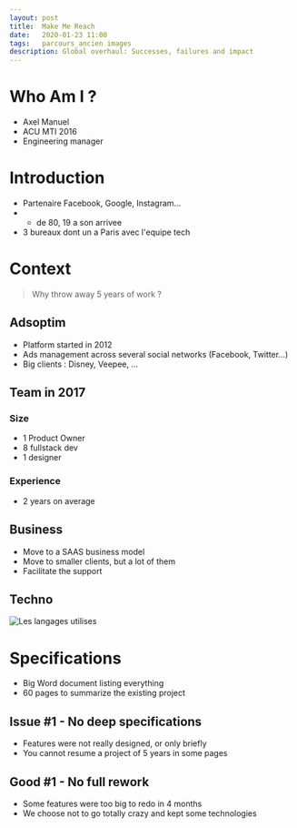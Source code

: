 ```yaml
---
layout: post
title:  Make Me Reach
date:   2020-01-23 11:00
tags:   parcours_ancien images
description: Global overhaul: Successes, failures and impact
---
```


# Who Am I ?
* Axel Manuel
* ACU MTI 2016
* Engineering manager

# Introduction
* Partenaire Facebook, Google, Instagram...
* + de 80, 19 a son arrivee
* 3 bureaux dont un a Paris avec l'equipe tech

# Context
> Why throw away 5 years of work ?
## Adsoptim
* Platform started in 2012
* Ads management across several social networks (Facebook, Twitter...)
* Big clients : Disney, Veepee, ...

## Team in 2017
### Size
* 1 Product Owner
* 8 fullstack dev
* 1 designer
### Experience
* 2 years on average

## Business
* Move to a SAAS business model
* Move to smaller clients, but a lot of them
* Facilitate the support

## Techno
![Les langages utilises](/entreprise/assets/images/tech.jpg)

# Specifications
* Big Word document listing everything
* 60 pages to summarize the existing project

## Issue #1 - No deep specifications
* Features were not really designed, or only briefly
* You cannot resume a project of 5 years in some pages

## Good #1 - No full rework
* Some features were too big to redo in 4 months
* We choose not to go totally crazy and kept some technologies
